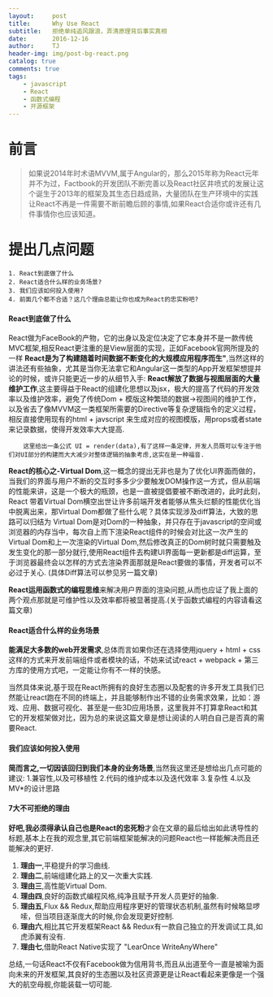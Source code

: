 ```yaml
---
layout:     post
title:      Why Use React
subtitle:   拒绝单纯追风跟浪，弄清原理背后事实真相
date:       2016-12-16
author:     TJ
header-img: img/post-bg-react.png
catalog: true
comments: true
tags:
    - javascript
    - React
    - 函数式编程
    - 开源框架
---
```

# 前言
>如果说2014年时术语MVVM,属于Angular的，那么2015年称为React元年并不为过，Factbook的开发团队不断完善以及React社区井喷式的发展让这个诞生于2013年的框架及其生态日趋成熟，大量团队在生产环境中的实践让React不再是一件需要不断前瞻后顾的事情,如果React合适你或许还有几件事情你也应该知道。

# 提出几点问题
    1. React到底做了什么
    2. React适合什么样的业务场景?
    3. 我们应该如何投入使用?
    4. 前面几个都不合适？这几个理由总能让你也成为React的忠实粉吧?


#### React到底做了什么
React做为FaceBook的产物，它的出身以及定位决定了它本身并不是一款传统MVC框架,相反React更注重的是View层面的实现，正如Facebook官网所提及的一样 **React是为了构建随着时间数据不断变化的大规模应用程序而生"**,当然这样的讲法还有些抽象，尤其是当你无法拿它和Angular这一类型的App开发框架想提并论的时候，或许只能更近一步的从细节入手:
**React解放了数据与视图层面的大量维护工作**,这主要得益于React的组建化思想以及jsx，极大的提高了代码的开发效率以及维护效率，避免了传统Dom + 模版这种繁琐的数据->视图间的维护工作，以及省去了像MVVM这一类框架所需要的Directive等复杂逻辑指令的定义过程，相反直接使用现有的html + javscript 来生成对应的视图模版，用props或者state来记录数据，使得开发效率大大提高.
  
        这里给出一条公式 UI = render(data),有了这样一条定律，开发人员既可以专注于他们对UI部分的构建而大大减少对整体逻辑的抽象考虑,这实在是一种福音.
  
**React的核心之-Virtual Dom**,这一概念的提出无非也是为了优化UI界面而做的，当我们的界面与用户不断的交互时多多少少要触发DOM操作这一方式，但从前端的性能来讲，这是一个极大的瓶颈，也是一直被提倡要被不断改进的，此时此刻，React 带着Virtual Dom横空出世让许多前端开发者能够从焦头烂额的性能优化当中脱离出来，那Virtual Dom都做了些什么呢？具体实现涉及diff算法，大致的思路可以归结为 Virtual Dom是对Dom的一种抽象，并只存在于javascript的空间或浏览器的内存当中，每次自上而下渲染React组件的时候会对比这一次产生的Virtual Dom和上一次渲染的Virtual Dom,然后修改真正的Dom树时就只需要触及发生变化的那一部分就行,使用React组件去构建UI界面每一更新都是diff运算，至于浏览器最终会以怎样的方式去渲染界面那就是React要做的事情，开发者可以不必过于关心.
(具体Diff算法可以参见另一篇文章)

**React运用函数式的编程思维**来解决用户界面的渲染问题,从而也应证了我上面的两个观点那就是可维护性以及效率都将被显著提高.(关于函数式编程的内容请看这篇文章)


#### React适合什么样的业务场景
**能满足大多数的web开发需求**,总体而言如果你还在选择使用jquery + html + css这样的方式来开发前端组件或者模块的话，不妨来试试react + webpack + 第三方库的使用方式吧，一定能让你有不一样的快感。

当然具体来说,基于现在React所拥有的良好生态圈以及配套的许多开发工具我们已然能让react跑在不同的终端上，并且能够制作出不错的业务需求效果，比如：游戏、应用、数据可视化、甚至是一些3D应用场景，这里我并不打算拿React和其它的开发框架做对比，因为总的来说这篇文章是想让阅读的人明白自己是否真的需要React.

#### 我们应该如何投入使用
**简而言之,一切因该回归到我们本身的业务场景**,当然我这里还是想给出几点可能的建议:
1.兼容性,以及可移植性
2.代码的维护成本以及迭代效率
3.复杂性
4.以及MV*的设计思路


#### 7大不可拒绝的理由
**好吧,我必须得承认自己也是React的忠死粉**才会在文章的最后给出如此诱导性的标题,基本上在我的观念里,其它前端框架能解决的问题React也一样能解决而且还能解决的更好.

1. **理由一**,平稳提升的学习曲线.
2. **理由二**,前端组建化路上的又一次重大实践.
3. **理由三**,高性能Virtual Dom.
4. **理由四**,良好的函数式编程风格,纯净且赋予开发人员更好的抽象.
5. **理由五**,Flux && Redux,帮助应用程序更好的管理状态机制,虽然有时候略显啰嗦，但当项目逐渐庞大的时候,你会发现更好控制.
6. **理由六**,相比其它开发框架React && Redux有一款自己独立的开发调试工具,如虎添翼有没有.
7. **理由七**,借助React Native实现了 "LearOnce WriteAnyWhere"

总结,一句话React不仅有Facebook做为信用背书,而且从出道至今一直是被喻为面向未来的开发框架,其良好的生态圈以及社区资源更是让React看起来更像是一个强大的航空母舰,你能装载一切可能.


